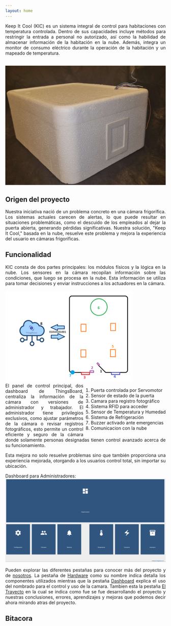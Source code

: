 ```yaml
---
layout: home
---
```


<div style='text-align: justify;'>
  Keep It Cool (KIC) es un sistema integral de control para habitaciones con temperatura controlada. Dentro de sus capacidades incluye métodos para restringir la entrada a personal no autorizado, así como la habilidad de almacenar información de la habitación en la nube. Además, integra un monitor de consumo eléctrico durante la operación de la habitación y un mapeado de temperatura.
</div><br>

![Maqueta](https://raw.githubusercontent.com/SisCom-PI2-2023-2/proyecto-keep-it-cool/main/docs/assets/maquetaSinTerminar.jpg)

## Origen del proyecto

<div style='text-align: justify;'>
  
  Nuestra iniciativa nació de un problema concreto en una cámara frigorífica. Los sistemas actuales carecen de alertas, lo que puede resultar en situaciones problemáticas, como el descuido de los empleados al dejar la puerta abierta, generando pérdidas significativas. Nuestra solución, "Keep It Cool," basada en la nube, resuelve este problema y mejora la experiencia del usuario en cámaras frigoríficas.

</div>


## Funcionalidad 

<div style='text-align: justify;'>
  KIC consta de dos partes principales: los módulos físicos y la lógica en la nube. Los
sensores en la cámara recopilan información sobre las condiciones, que luego se procesa
en la nube. Esta información se utiliza para tomar decisiones y enviar instrucciones a los
actuadores en la cámara.
</div>
<br>

<div style="display:inline;text-align:left; ">
   <img src="https://raw.githubusercontent.com/SisCom-PI2-2023-2/proyecto-keep-it-cool/main/docs/assets/Diagrama.png" alt="diagrama" width=400 border="0"/>
  <div style="float: right">
  <ol>
    <li>Puerta controlada por Servomotor</li>
    <li>Sensor de estado de la puerta</li>
    <li>Camara para registro fotográfico</li>
    <li>Sistema RFID para acceder</li>
    <li>Sensor de Temperatura y Humedad</li>
    <li>Sistema de Refrigeración</li>
    <li>Buzzer activado ante emergencias</li>
    <li>Comunicacion con la nube </li>
  </ol>
  </div>
</div>

<div style='text-align: justify;'>
  El panel de control principal, dos dashboard de ThingsBoard, centraliza la información de la cámara con versiones de administrador y trabajador. El administrador tiene privilegios exclusivos, como ajustar parámetros de la cámara o revisar registros fotográficos, esto permite un control eficiente y seguro de la cámara donde solamente personas designadas tienen control avanzado acerca de su funcionamiento.

  Esta mejora no solo resuelve problemas sino que también proporciona una experiencia mejorada, otorgando a los usuarios control total, sin importar su ubicación. 
  
</div>
  
Dashboard para Administradores:
![Dashboard Admin](https://raw.githubusercontent.com/SisCom-PI2-2023-2/proyecto-keep-it-cool/main/docs/assets/Dashboard%20(admin).PNG)

<div style='text-align: justify;'>
  Pueden explorar las diferentes pestañas para conocer más del proyecto y de <a href="https://siscom-pi2-2023-2.github.io/proyecto-keep-it-cool/equipo/">nosotros</a>. La pestaña de <a href="https://siscom-pi2-2023-2.github.io/proyecto-keep-it-cool/hardware/">Hardware</a> como su nombre indica detalla los componentes utilizados mientras que la pestaña <a href="https://siscom-pi2-2023-2.github.io/proyecto-keep-it-cool/dashboard/">Dashboard</a> explica el uso del nombrado para el control y uso de la camara. Tambien esta la pestaña <a href="https://siscom-pi2-2023-2.github.io/proyecto-keep-it-cool/el_trayecto/">El Trayecto</a> en la cual se indica como fue se fue desarrollando el proyecto y nuestras conclusiones, errores, aprendizajes y mejoras que podemos decir ahora mirando atras del proyecto.
</div>

## Bitacora

